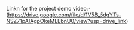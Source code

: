 Linkn for the project demo video:-
(https://drive.google.com/file/d/1V5B_5dgYTs-NSZ71pAIAgpOkeMLEbnU0/view?usp=drive_link)
